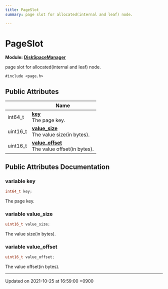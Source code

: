 ```yaml
---
title: PageSlot
summary: page slot for allocated(internal and leaf) node. 

---
```


# PageSlot

**Module:** **[DiskSpaceManager](/Modules/group__DiskSpaceManager)**



page slot for allocated(internal and leaf) node. 


`#include <page.h>`

## Public Attributes

|                | Name           |
| -------------- | -------------- |
| int64_t | **[key](/Classes/structPageSlot#variable-key)** <br>The page key.  |
| uint16_t | **[value_size](/Classes/structPageSlot#variable-value-size)** <br>The value size(in bytes).  |
| uint16_t | **[value_offset](/Classes/structPageSlot#variable-value-offset)** <br>The value offset(in bytes).  |

## Public Attributes Documentation

### variable key

```cpp
int64_t key;
```

The page key. 

### variable value_size

```cpp
uint16_t value_size;
```

The value size(in bytes). 

### variable value_offset

```cpp
uint16_t value_offset;
```

The value offset(in bytes). 

-------------------------------

Updated on 2021-10-25 at 16:59:00 +0900